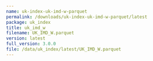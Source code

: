 ```yaml
---
name: uk-index-uk-imd-w-parquet
permalink: /downloads/uk-index-uk-imd-w-parquet/latest
package: uk_index
title: uk_imd_w
filename: UK_IMD_W.parquet
version: latest
full_version: 3.0.0
file: /data/uk_index/latest/UK_IMD_W.parquet
---
```

